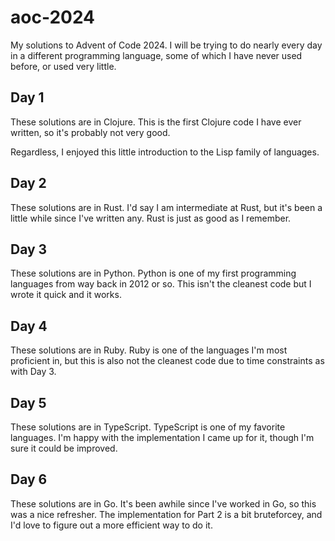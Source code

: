 aoc-2024
========
My solutions to Advent of Code 2024. I will be trying to do nearly every day in a different programming language,
some of which I have never used before, or used very little.

## Day 1
These solutions are in Clojure. This is the first Clojure code I have ever written, so it's probably not very good.

Regardless, I enjoyed this little introduction to the Lisp family of languages.

## Day 2
These solutions are in Rust. I'd say I am intermediate at Rust, but it's been a little while since I've written any. Rust is just as good as I remember.

## Day 3
These solutions are in Python. Python is one of my first programming languages from way back in 2012 or so. This isn't the cleanest code but I wrote it quick and it works.

## Day 4
These solutions are in Ruby. Ruby is one of the languages I'm most proficient in, but this is also not the cleanest code due to time constraints as with Day 3.

## Day 5
These solutions are in TypeScript. TypeScript is one of my favorite languages. I'm happy with the implementation I came up for it, though I'm sure it could be improved.

## Day 6
These solutions are in Go. It's been awhile since I've worked in Go, so this was a nice refresher. The implementation for Part 2 is a bit bruteforcey, and I'd love to figure
out a more efficient way to do it.
